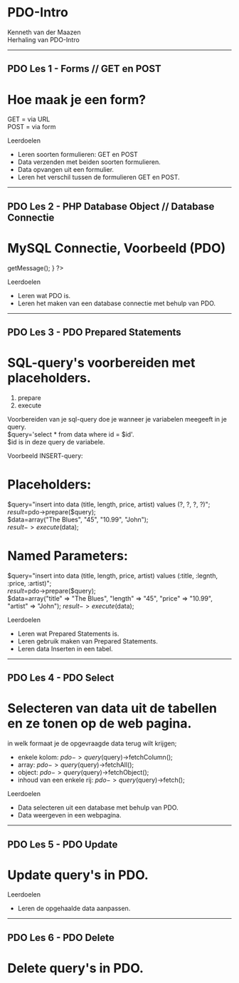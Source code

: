 # PDO-Intro
Kenneth van der Maazen  
Herhaling van PDO-Intro  

_______________________________________________________________________________
PDO Les 1 - Forms // GET en POST  
-------------------------------------------------------------------------------  
# Hoe maak je een form?  
<!-- HTML Form:  

<form method="POST">  
    <input type="text" name="naam" placeholder="Naam" required><br>  
    <input type="email" name="email" placeholder="Email" required><br>  
    <input type="submit" value="Verstuur">  
</form> -->  

GET = via URL  
POST = via form  

Leerdoelen
* Leren soorten formulieren: GET en POST
* Data verzenden met beiden soorten formulieren.
* Data opvangen uit een formulier.
* Leren het verschil tussen de formulieren GET en POST.



_______________________________________________________________________________
PDO Les 2 - PHP Database Object // Database Connectie  
-------------------------------------------------------------------------------  
# MySQL Connectie, Voorbeeld (PDO)  

<?php  

$host = "localhost";  
$db = "pdo-intro";  
$user = "root";  
$pass = "";  

try {  
    $pdo = new PDO("mysql:host=$host;dbname=$db", $user, $pass);  
    echo "Connected successfully";  
} catch(PDOException $e) {  
    echo "Connection failed: " . $e->getMessage();  
}  

?>  

Leerdoelen
* Leren wat PDO is.
* Leren het maken van een database connectie met behulp van PDO.



_______________________________________________________________________________
PDO Les 3 - PDO Prepared Statements  
-------------------------------------------------------------------------------  
# SQL-query's voorbereiden met placeholders.  

1. prepare  
2. execute  

Voorbereiden van je sql-query doe je wanneer je variabelen meegeeft in je query.  
    $query='select * from data where id = $id'.  
$id is in deze query de variabele.

Voorbeeld INSERT-query:  

# Placeholders:  
$query="insert into data (title, length, price, artist) values (?, ?, ?, ?)";  
$result=$pdo->prepare($query);  
$data=array("The Blues", "45", "10.99", "John");  
$result->execute($data);  


# Named Parameters:  
$query="insert into data (title, length, price, artist) values (:title, :legnth, :price, :artist)";  
$result=$pdo->prepare($query);  
$data=array("title" => "The Blues", "length" => "45", "price" => "10.99", "artist" => "John");
$result->execute($data);  

Leerdoelen
* Leren wat Prepared Statements is.
* Leren gebruik maken van Prepared Statements.
* Leren data Inserten in een tabel.



_______________________________________________________________________________
PDO Les 4 - PDO Select  
-------------------------------------------------------------------------------
# Selecteren van data uit de tabellen en ze tonen op de web pagina.

in welk formaat je de opgevraagde data terug wilt krijgen;
* enkele kolom:                 $pdo->query($query)->fetchColumn();  
* array:                        $pdo->query($query)->fetchAll();
* object:                       $pdo->query($query)->fetchObject();
* inhoud van een enkele rij:    $pdo->query($query)->fetch();

Leerdoelen
* Data selecteren uit een database met behulp van PDO.
* Data weergeven in een webpagina.



_______________________________________________________________________________
PDO Les 5 - PDO Update  
-------------------------------------------------------------------------------
# Update query's in PDO.




Leerdoelen
* Leren de opgehaalde data aanpassen.



_______________________________________________________________________________
PDO Les 6 - PDO Delete  
-------------------------------------------------------------------------------
# Delete query's in PDO.

